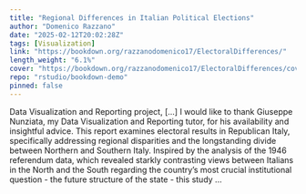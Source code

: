 ```yaml
---
title: "Regional Differences in Italian Political Elections"
author: "Domenico Razzano"
date: "2025-02-12T20:02:28Z"
tags: [Visualization]
link: "https://bookdown.org/razzanodomenico17/ElectoralDifferences/"
length_weight: "6.1%"
cover: "https://bookdown.org/razzanodomenico17/ElectoralDifferences/cover_aida.png"
repo: "rstudio/bookdown-demo"
pinned: false
---
```


Data Visualization and Reporting project, [...] I would like to thank Giuseppe Nunziata, my Data Visualization and Reporting tutor, for his availability and insightful advice. This report examines electoral results in Republican Italy, specifically addressing regional disparities and the longstanding divide between Northern and Southern Italy. Inspired by the analysis of the 1946 referendum data, which revealed starkly contrasting views between Italians in the North and the South regarding the country’s most crucial institutional question - the future structure of the state - this study ...
